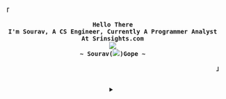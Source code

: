 <!-- Profile -->
<p align="left"><strong><samp>「</samp></strong></p>
  <p align="center">
    <samp>
      <b>
        Hello There
      <br>
        I'm Sourav, A CS Engineer, Currently A Programmer Analyst At Srinsights.com
      </b>
      <br>
        <image src="https://readme-typing-svg.herokuapp.com?font=Fira+Code&weight=700&pause=1000&color=d65d0e&center=true&width=435&lines=Have+Loops+In+Your+Programs...;+But+Not+In+Your+Life.">
      <br>
      <b>
        ~ Sourav(<image src="https://readme-typing-svg.herokuapp.com?font=Fira+Code&size=20&duration=1000&height=16&weight=600&vCenter=true&pause=1000&repeat=false&color=d65d0e&center=true&width=150&lines=s%C9%94%CB%90r%C9%99v+%C9%A1o%CA%8Ap">)Gope ~
      </b>
    </samp>
  </p>
<p align="right"><strong><samp>」</samp></strong></p>

<br>

<details align="center">
<summary></summary>

<h2></h2><br>

<!-- Contact Me -->
<p align="center">
  <samp>
    [<a href="https://twitter.com/theglitchh">twitter</a>]
    [<a href="https://matrix.to/#/@thefallnn:matrix.org">matrix</a>] <!-- we cannot change our username on matrix it seems -->
    [<a href="mailto:souravgope765@gmail.com">e-mail</a>]
  </samp>
</p>

<h2></h2><br>

<!-- Github Stats -->
<p align="center">
  <samp>
    <img src="https://komarev.com/ghpvc/?username=theglitchh&label=Profile+Views&color=689d6a" alt="theglitchh" /> 
  </samp>
</p>
<p align="center">
  <samp>
    <details>
      <summary>My Profile Stats</summary>
        <br>
        <img alt="GitHub Stats" src="https://github-readme-stats.vercel.app/api?username=theglitchh&show_icons=true&include_all_commits=true&count_private=true&hide=issues&hide_border=true&theme=gruvbox_light"/>
    </details>
    <details> 
      <summary>My Most Used Languages</summary>
        <br>
        <img alt="Top Language" src="https://github-readme-stats.vercel.app/api/top-langs/?username=theglitchh&layout=compact&hide_border=true&theme=gruvbox_light"/>
        <br>
        <b>Note:</b> Top languages is only a metric of the languages my public code consists of and doesn't reflect experience or skill level.
    </details>
  </samp>
</p>

<h2></h2><br>

<!-- GPG Keys -->

```sh
curl -sS https://github.com/theglitchh.gpg | gpg --import
```
```console
9887 2699 2EF0 7C47 B4EE  A2DC 55E3 6AA6 F345 4684
```

</details>

